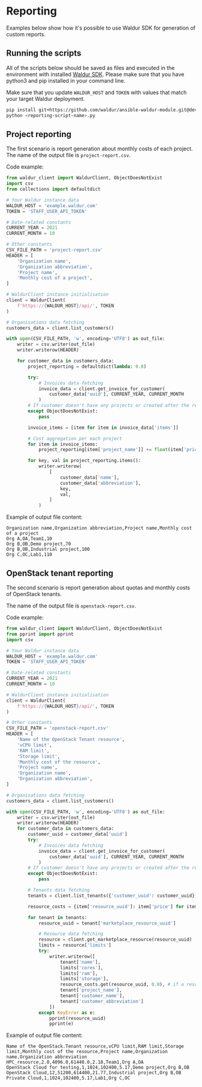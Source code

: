 # Reporting
Examples below show how it's possible to use Waldur SDK for generation of custom reports.

## Running the scripts

All of the scripts below should be saved as files and executed in the environment with installed
[Waldur SDK](./waldur-sdk.md). Please make sure that you have python3 and pip installed in your command line.

Make sure that you update ``WALDUR_HOST`` and ``TOKEN`` with values that match your target Waldur deployment. 


```bash
pip install git+https://github.com/waldur/ansible-waldur-module.git@develop
python <reporting-script-name>.py
```

## Project reporting

The first scenario is report generation about monthly costs of each project.
The name of the output file is `project-report.csv`.

Code example:

```python
from waldur_client import WaldurClient, ObjectDoesNotExist
import csv
from collections import defaultdict

# Your Waldur instance data
WALDUR_HOST = 'example.waldur.com'
TOKEN = 'STAFF_USER_API_TOKEN'

# Date-related constants
CURRENT_YEAR = 2021
CURRENT_MONTH = 10

# Other constants
CSV_FILE_PATH = 'project-report.csv'
HEADER = [
    'Organization name',
    'Organization abbreviation',
    'Project name',
    'Monthly cost of a project',
]

# WaldurClient instance initialisation
client = WaldurClient(
    f'https://{WALDUR_HOST}/api/', TOKEN
)

# Organisations data fetching
customers_data = client.list_customers()

with open(CSV_FILE_PATH, 'w', encoding='UTF8') as out_file:
    writer = csv.writer(out_file)
    writer.writerow(HEADER)

    for customer_data in customers_data:
        project_reporting = defaultdict(lambda: 0.0)

        try:
            # Invoices data fetching
            invoice_data = client.get_invoice_for_customer(
                customer_data['uuid'], CURRENT_YEAR, CURRENT_MONTH
            )
        # If customer doesn't have any projects or created after the requested month
        except ObjectDoesNotExist:
            pass

        invoice_items = [item for item in invoice_data['items']]

        # Cost aggregation per each project
        for item in invoice_items:
            project_reporting[item['project_name']] += float(item['price'])

        for key, val in project_reporting.items():
            writer.writerow(
                [
                    customer_data['name'],
                    customer_data['abbreviation'],
                    key,
                    val,
                ]
            )
```

Example of output file content:

```csv
Organization name,Organization abbreviation,Project name,Monthly cost of a project
Org A,OA,Team1,10
Org B,OB,Demo project,70
Org B,OB,Industrial project,100
Org C,OC,Lab1,110
```

## OpenStack tenant reporting

The second scenario is report generation about quotas and monthly costs of OpenStack tenants.

The name of the output file is `openstack-report.csv`.

Code example:

```python
from waldur_client import WaldurClient, ObjectDoesNotExist
from pprint import pprint
import csv

# Your Waldur instance data
WALDUR_HOST = 'example.waldur.com'
TOKEN = 'STAFF_USER_API_TOKEN'

# Date-related constants
CURRENT_YEAR = 2021
CURRENT_MONTH = 10

# WaldurClient instance initialisation
client = WaldurClient(
    f'https://{WALDUR_HOST}/api/', TOKEN
)

# Other constants
CSV_FILE_PATH = 'openstack-report.csv'
HEADER = [
    'Name of the OpenStack Tenant resource',
    'vCPU limit',
    'RAM limit',
    'Storage limit',
    'Monthly cost of the resource',
    'Project name',
    'Organization name',
    'Organization abbreviation',
]

# Organisations data fetching
customers_data = client.list_customers()

with open(CSV_FILE_PATH, 'w', encoding='UTF8') as out_file:
    writer = csv.writer(out_file)
    writer.writerow(HEADER)
    for customer_data in customers_data:
        customer_uuid = customer_data['uuid']
        try:
            # Invoices data fetching
            invoice_data = client.get_invoice_for_customer(
                customer_data['uuid'], CURRENT_YEAR, CURRENT_MONTH
            )
        # If customer doesn't have any projects or created after the requested month
        except ObjectDoesNotExist:
            pass

        # Tenants data fetching
        tenants = client.list_tenants({'customer_uuid': customer_uuid})

        resource_costs = {item['resource_uuid']: item['price'] for item in invoice_data['items']}

        for tenant in tenants:
            resource_uuid = tenant['marketplace_resource_uuid']

            # Resource data fetching
            resource = client.get_marketplace_resource(resource_uuid)
            limits = resource['limits']
            try:
                writer.writerow([
                    tenant['name'],
                    limits['cores'],
                    limits['ram'],
                    limits['storage'],
                    resource_costs.get(resource_uuid, 0.0), # if a resource wasn't used during the month
                    tenant['project_name'],
                    tenant['customer_name'],
                    tenant['customer_abbreviation']
                ])
            except KeyError as e:
                pprint(resource_uuid)
                pprint(e)
```

Example of output file content:

```csv
Name of the OpenStack.Tenant resource,vCPU limit,RAM limit,Storage limit,Monthly cost of the resource,Project name,Organization name,Organization abbreviation
HPC_resource,2.0,4096.0,61440.0,2.18,Team1,Org A,OA
OpenStack Cloud for testing,1,1024,102400,5.17,Demo project,Org B,OB
OpenStack Cloud,12,51200,614400,21.77,Industrial project,Org B,OB
Private Cloud,1,1024,102400,5.17,Lab1,Org C,OC
```
